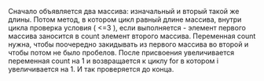 Сначало объявляется два массива: изначальный и вторый такой же длины.
Потом метод, в котором цикл равный длине массива, внутри цикла проверка условия ( <=3 ), если выполняется -  элемент первого массива заносится в count элемент второго массива. Переменная count нужна, чтобы поочередно закидывать из первого массива во второй и чтобы потом не было пробелов. После присвоения увеличивается переменная count на 1 и возвращается к циклу for в котором i увеличивается на 1. И так проверяется до конца.
